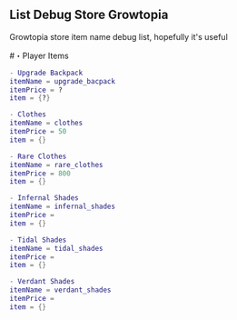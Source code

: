 ## List Debug Store Growtopia
Growtopia store item name debug list, hopefully it's useful

#・Player Items

```lua
- Upgrade Backpack
itemName = upgrade_bacpack
itemPrice = ?
item = {?}

- Clothes
itemName = clothes
itemPrice = 50
item = {}

- Rare Clothes
itemName = rare_clothes
itemPrice = 800
item = {}

- Infernal Shades
itemName = infernal_shades
itemPrice = 
item = {}

- Tidal Shades
itemName = tidal_shades
itemPrice =
item = {}

- Verdant Shades
itemName = verdant_shades
itemPrice = 
item = {}
```
